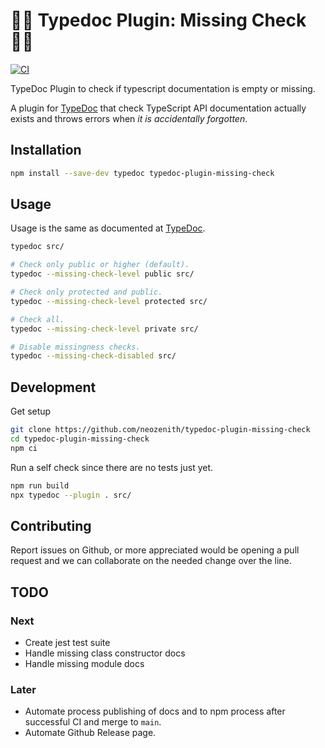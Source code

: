 # 🤷‍♀️ Typedoc Plugin: Missing Check 🤷‍♂️

[![CI](https://github.com/neozenith/typedoc-plugin-missing-check/actions/workflows/ci.yml/badge.svg)](https://github.com/neozenith/typedoc-plugin-missing-check/actions/workflows/ci.yml)

TypeDoc Plugin to check if typescript documentation is empty or missing.

A plugin for [TypeDoc](https://github.com/TypeStrong/typedoc) that check TypeScript API documentation actually exists and throws errors when _it is accidentally forgotten_.

## Installation

```bash
npm install --save-dev typedoc typedoc-plugin-missing-check
```

## Usage

Usage is the same as documented at [TypeDoc](https://typedoc.org/guides/installation/#command-line-interface).

```bash
typedoc src/
```

```bash
# Check only public or higher (default).
typedoc --missing-check-level public src/

# Check only protected and public.
typedoc --missing-check-level protected src/

# Check all.
typedoc --missing-check-level private src/

# Disable missingness checks.
typedoc --missing-check-disabled src/
```

## Development

Get setup

```bash
git clone https://github.com/neozenith/typedoc-plugin-missing-check
cd typedoc-plugin-missing-check
npm ci
```

Run a self check since there are no tests just yet.

```bash
npm run build
npx typedoc --plugin . src/
```
## Contributing

Report issues on Github, or more appreciated would be opening a pull request and we can collaborate on the needed change over the line.

## TODO

### Next 

 - Create jest test suite
 - Handle missing class constructor docs
 - Handle missing module docs

### Later

 - Automate process publishing of docs and to npm process after successful CI and merge to `main`.
 - Automate Github Release page.